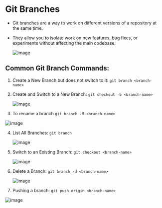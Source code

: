 # Git Branches

- Git branches are a way to work on different versions of a repository at the same time. 
- They allow you to isolate work on new features, bug fixes, or experiments without affecting the main codebase.

  ![image](https://github.com/user-attachments/assets/5fdcffc5-f519-4d1b-8df9-04983f885001)

## Common Git Branch Commands:  

1. Create a New Branch but does not switch to it: `git branch <branch-name>` 

2. Create and Switch to a New Branch: `git checkout -b <branch-name>`
   
   ![image](https://github.com/user-attachments/assets/7c652572-53e4-4af1-b948-f26bc39520c3)
   
3.  To rename a branch  `git branch -M <branch-name>`
   
   ![image](https://github.com/user-attachments/assets/20fb4428-7910-47d1-b803-dd7cc9553720)

4. List All Branches: `git branch`
   
   ![image](https://github.com/user-attachments/assets/3133b378-2289-4a36-90ec-57a92f67479f)

5. Switch to an Existing Branch: `git checkout <branch-name>`
   
   ![image](https://github.com/user-attachments/assets/d6116e1d-c90c-4aa2-82a8-2a6b1d7e08c6)

6. Delete a Branch: `git branch -d <branch-name>`

   ![image](https://github.com/user-attachments/assets/a7c3ea51-084c-4730-9ea4-26a67f766602)

7.  Pushing a branch: `git push origin <branch-name>`

  ![image](https://github.com/user-attachments/assets/ec85d5e4-be89-478b-997a-e083fdce438c)



